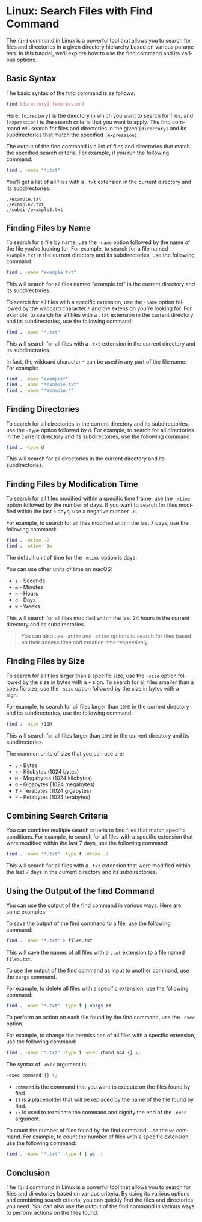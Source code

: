 # Linux: Search Files with Find Command

<Validator lang="en" :platformList="['Ubuntu 22.10', 'Debian 11', 'CentOS Stream 9', 'macOS 13.2.1']" date="2023-04-04" />

The `find` command in Linux is a powerful tool that allows you to search for files and directories in a given directory hierarchy based on various parameters. In this tutorial, we'll explore how to use the find command and its various options.

## Basic Syntax

The basic syntax of the find command is as follows:

```sh
find [directory] [expression]
```

Here, `[directory]` is the directory in which you want to search for files, and `[expression]` is the search criteria that you want to apply. The find command will search for files and directories in the given `[directory]` and its subdirectories that match the specified `[expression]`.

The output of the find command is a list of files and directories that match the specified search criteria. For example, if you run the following command:

```sh
find . -name "*.txt"
```

You'll get a list of all files with a `.txt` extension in the current directory and its subdirectories:

```
./example.txt
./example2.txt
./subdir/example3.txt
```

## Finding Files by Name

To search for a file by name, use the `-name` option followed by the name of the file you're looking for. For example, to search for a file named `example.txt` in the current directory and its subdirectories, use the following command:

```sh
find . -name "example.txt"
```

This will search for all files named "example.txt" in the current directory and its subdirectories.

To search for all files with a specific extension, use the `-name` option followed by the wildcard character `*` and the extension you're looking for. For example, to search for all files with a `.txt` extension in the current directory and its subdirectories, use the following command:

```sh
find . -name "*.txt"
```

This will search for all files with a `.txt` extension in the current directory and its subdirectories.

In fact, the wildcard character `*` can be used in any part of the file name. For example:

```sh
find . -name "example*"
find . -name "*example.txt"
find . -name "*example.*"
```

## Finding Directories

To search for all directories in the current directory and its subdirectories, use the `-type` option followed by `d`. For example, to search for all directories in the current directory and its subdirectories, use the following command:

```sh
find . -type d
```

This will search for all directories in the current directory and its subdirectories.

## Finding Files by Modification Time

To search for all files modified within a specific time frame, use the `-mtime` option followed by the number of days. If you want to search for files modified within the last `n` days, use a negative number `-n`.

For example, to search for all files modified within the last 7 days, use the following command:

```sh
find . -mtime -7
find . -mtime -1w
```

The default unit of time for the `-mtime` option is days.

You can use other units of time on macOS:

- `s` - Seconds
- `m` - Minutes
- `h` - Hours
- `d` - Days
- `w` - Weeks

This will search for all files modified within the last 24 hours in the current directory and its subdirectories.

> You can also use `-atime` and `-ctime` options to search for files based on their access time and creation time respectively.

## Finding Files by Size

To search for all files larger than a specific size, use the `-size` option followed by the size in bytes with a `+` sign. To search for all files smaller than a specific size, use the `-size` option followed by the size in bytes with a `-` sign.

For example, to search for all files larger than `10MB` in the current directory and its subdirectories, use the following command:

```sh
find . -size +10M
```

This will search for all files larger than `10MB` in the current directory and its subdirectories.

The common units of size that you can use are:

- `c` - Bytes
- `k` - Kilobytes (1024 bytes)
- `M` - Megabytes (1024 kilobytes)
- `G` - Gigabytes (1024 megabytes)
- `T` - Terabytes (1024 gigabytes)
- `P` - Petabytes (1024 terabytes)

## Combining Search Criteria

You can combine multiple search criteria to find files that match specific conditions. For example, to search for all files with a specific extension that were modified within the last 7 days, use the following command:

```sh
find . -name "*.txt" -type f -mtime -7
```

This will search for all files with a `.txt` extension that were modified within the last 7 days in the current directory and its subdirectories.

## Using the Output of the find Command


You can use the output of the find command in various ways. Here are some examples:

To save the output of the find command to a file, use the following command:

```sh
find . -name "*.txt" > files.txt
```

This will save the names of all files with a `.txt` extension to a file named `files.txt`.

To use the output of the find command as input to another command, use the `xargs` command.

For example, to delete all files with a specific extension, use the following command:

```sh
find . -name "*.txt" -type f | xargs rm
```

To perform an action on each file found by the find command, use the `-exec` option.

For example, to change the permissions of all files with a specific extension, use the following command:

```sh
find . -name "*.txt" -type f -exec chmod 644 {} \;
```

The syntax of `-exec` argument is:

```sh
-exec command {} \;
```

- `command` is the command that you want to execute on the files found by find.
- `{}` is a placeholder that will be replaced by the name of the file found by find.
- `\;` is used to terminate the command and signify the end of the `-exec` argument.

To count the number of files found by the find command, use the `wc` command. For example, to count the number of files with a specific extension, use the following command:

```sh
find . -name "*.txt" -type f | wc -l
```

## Conclusion

The `find` command in Linux is a powerful tool that allows you to search for files and directories based on various criteria. By using its various options and combining search criteria, you can quickly find the files and directories you need. You can also use the output of the find command in various ways to perform actions on the files found.
